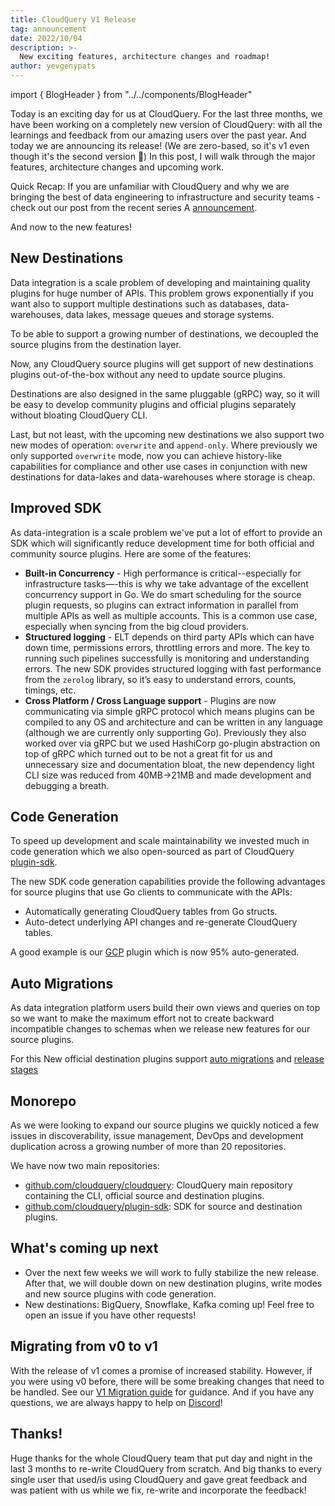 ```yaml
---
title: CloudQuery V1 Release
tag: announcement
date: 2022/10/04
description: >-
  New exciting features, architecture changes and roadmap!
author: yevgenypats
---
```


import { BlogHeader } from "../../components/BlogHeader"

<BlogHeader/>

Today is an exciting day for us at CloudQuery. For the last three months, we have been working on a completely new version of CloudQuery: with all the learnings and feedback from our amazing users over the past year. And today we are announcing its release! (We are zero-based, so it's v1 even though it's the second version 🙂) In this post, I will walk through the major features, architecture changes and upcoming work.

Quick Recap: If you are unfamiliar with CloudQuery and why we are bringing the best of data engineering to infrastructure and security teams - check out our post from the recent series A [announcement](https://www.cloudquery.io/blog/cloudquery-raises-15m-series-a#story-time).

And now to the new features!

## New Destinations

Data integration is a scale problem of developing and maintaining quality plugins for huge number of APIs. This problem grows exponentially if you want also to support multiple destinations such as databases, data-warehouses, data lakes, message queues and storage systems.

To be able to support a growing number of destinations, we decoupled the source plugins from the destination layer.

Now, any CloudQuery source plugins will get support of new destinations plugins out-of-the-box without any need to update source plugins.

Destinations are also designed in the same pluggable (gRPC) way, so it will be easy to develop community plugins and official plugins separately without bloating CloudQuery CLI.

Last, but not least, with the upcoming new destinations we also support two new modes of operation: `overwrite` and `append-only`. Where previously we only supported `overwrite` mode, now you can achieve history-like capabilities for compliance and other use cases in conjunction with new destinations for data-lakes and data-warehouses where storage is cheap.

## Improved SDK

As data-integration is a scale problem we've put a lot of effort to provide an SDK which will significantly reduce development time for both official and community source plugins. Here are some of the features:

- **Built-in Concurrency** - High performance is critical--especially for infrastructure tasks—-this is why we take advantage of the excellent concurrency support in Go. We do smart scheduling for the source plugin requests, so plugins can extract information in parallel from multiple APIs as well as multiple accounts. This is a common use case, especially when syncing from the big cloud providers.
- **Structured logging** - ELT depends on third party APIs which can have down time, permissions errors, throttling errors and more. The key to running such pipelines successfully is monitoring and understanding errors. The new SDK provides structured logging with fast performance from the `zerolog` library, so it’s easy to understand errors, counts, timings, etc.
- **Cross Platform / Cross Language support** - Plugins are now communicating via simple gRPC protocol which means plugins can be compiled to any OS and architecture and can be written in any language (although we are currently only supporting Go). Previously they also worked over via gRPC but we used HashiCorp go-plugin abstraction on top of gRPC which turned out to be not a great fit for us and unnecessary size and documentation bloat, the new dependency light CLI size was reduced from 40MB->21MB and made development and debugging a breath.

## Code Generation

To speed up development and scale maintainability we invested much in code generation which we also open-sourced as part of CloudQuery [plugin-sdk](https://github.com/cloudquery/plugin-sdk/tree/main/codegen).

The new SDK code generation capabilities provide the following advantages for source plugins that use Go clients to communicate with the APIs:

- Automatically generating CloudQuery tables from Go structs.
- Auto-detect underlying API changes and re-generate CloudQuery tables.

A good example is our [GCP](https://github.com/cloudquery/cloudquery/blob/main/plugins/source/gcp/codegenmain/main.go) plugin which is now 95% auto-generated.

## Auto Migrations

As data integration platform users build their own views and queries on top so we want to make the maximum effort not to create backward incompatible changes to schemas when we release new features for our source plugins.

For this New official destination plugins support [auto migrations](https://v1.cloudquery.io/docs/core-concepts/migrations) and [release stages](https://v1.cloudquery.io/docs/plugins/source_plugins_release_stages)

## Monorepo

As we were looking to expand our source plugins we quickly noticed a few issues in discoverability, issue management, DevOps and development duplication across a growing number of more than 20 repositories.

We have now two main repositories:

- [github.com/cloudquery/cloudquery](https://github.com/cloudquery/cloudquery): CloudQuery main repository containing the CLI, official source and destination plugins.
- [github.com/cloudquery/plugin-sdk](https://github.com/cloudquery/plugin-sdk): SDK for source and destination plugins.

## What's coming up next

- Over the next few weeks we will work to fully stabilize the new release. After that, we will double down on new destination plugins, write modes and new source plugins with code generation.
- New destinations: BigQuery, Snowflake, Kafka coming up! Feel free to open an issue if you have other requests!

## Migrating from v0 to v1

With the release of v1 comes a promise of increased stability. However, if you were using v0 before, there will be some breaking changes that need to be handled. See our [V1 Migration guide](/blog/migrating-from-v0-to-v1) for guidance. And if you have any questions, we are always happy to help on [Discord](https://www.cloudquery.io/discord)!

## Thanks!

Huge thanks for the whole CloudQuery team that put day and night in the last 3 months to re-write CloudQuery from scratch. And big thanks to every single user that used/is using CloudQuery and gave great feedback and was patient with us while we fix, re-write and incorporate the feedback!
